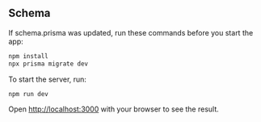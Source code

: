 ## Schema

If schema.prisma was updated, run these commands before you start the app:

```bash
npm install
npx prisma migrate dev
```

To start the server, run:

```bash
npm run dev
```

Open [http://localhost:3000](http://localhost:3000) with your browser to see the result.
